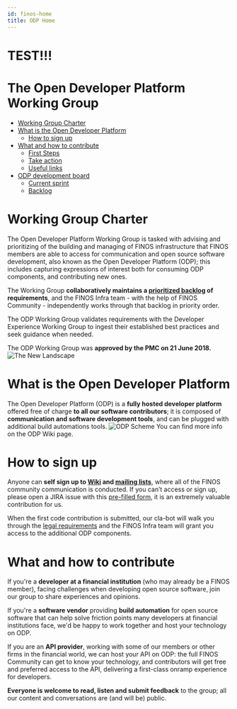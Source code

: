 ```yaml
---
id: finos-home
title: ODP Home
---
```


# TEST!!!

# The Open Developer Platform Working Group

- [Working Group Charter](#user-content-working-group-charter)
- [What is the Open Developer Platform](#user-content-what-is-the-open-developer-platform)
  - [How to sign up](#user-content-how-to-sign-up)
- [What and how to contribute](#user-content-what-and-how-to-contribute)
  - [First Steps](#user-content-first-steps)
  - [Take action](#user-content-take-action)
  - [Useful links](#user-content-useful-links)
- [ODP development board](#user-content-odp-development-board)
  - [Current sprint](#user-content-odp-development-board)
  - [Backlog](#user-content-odp-development-board)

# Working Group Charter
The Open Developer Platform Working Group is tasked with advising and prioritizing of the building and managing of FINOS infrastructure that FINOS members are able to access for communication and open source software development, also known as the Open Developer Platform (ODP); this includes capturing expressions of interest both for  consuming ODP components, and contributing new ones.

The Working Group **collaboratively maintains a [prioritized backlog](https://finosfoundation.atlassian.net/secure/RapidBoard.jspa?projectKey=ODP&useStoredSettings=true&rapidView=10) of requirements**, and the FINOS Infra team - with the help of FINOS Community - independently works through that backlog in priority order.

The ODP Working Group validates requirements with the Developer Experience Working Group to ingest their established best practices and seek guidance when needed.

The ODP Working Group was **approved by the PMC on 21 June 2018.**
![The New Landscape](https://www.finos.org/hs-fs/hubfs/FINOS/website/pages/odp/ODP.png?t=1535018814377&width=2250&name=ODP.png)

# What is the Open Developer Platform
The Open Developer Platform (ODP) is a **fully hosted developer platform** offered free of charge **to all our software contributors**; it is composed of **communication and software development tools**, and can be plugged with additional build automations tools.
![ODP Scheme](https://www.finos.org/hs-fs/hubfs/FINOS/website/pages/odp/ODP.png)
You can find more info on the ODP Wiki page.

# How to sign up
Anyone can **self sign up to [Wiki](https://finosfoundation.atlassian.net/wiki) and [mailing lists](https://finosfoundation.atlassian.net/wiki/spaces/FINOS/pages/77955298/Getting+in+Touch)**, where all of the FINOS community communication is conducted. If you can’t access or sign up, please open a JIRA issue with this [pre-filled form](https://docs.google.com/document/u/2/d/1BH0GMvd6EPhuLSUnY_B5c2DyzErXcHOkao-lC9Ytq5U/edit), it is an extremely valuable contribution for us.

When the first code contribution is submitted, our cla-bot will walk you through the [legal requirements](https://finosfoundation.atlassian.net/wiki/spaces/FINOS/pages/75530375/Legal+Requirements) and the FINOS Infra team will grant you access to the additional ODP components.

# What and how to contribute
If you're a **developer at a financial institution** (who may already be a FINOS member), facing challenges when developing open source software, join our group to share experiences and opinions.

If you're a **software vendor** providing **build automation** for open source software that can help solve friction points many developers at financial institutions face, we'd be happy to work together and host your technology on ODP.

If you are an **API provider**, working with some of our members or other firms in the financial world, we can host your API on ODP: the full FINOS Community can get to know your technology, and contributors will get free and preferred access to the API, delivering a first-class onramp experience for developers.

**Everyone is welcome to read, listen and submit feedback** to the group; all our content and conversations are (and will be) public.
